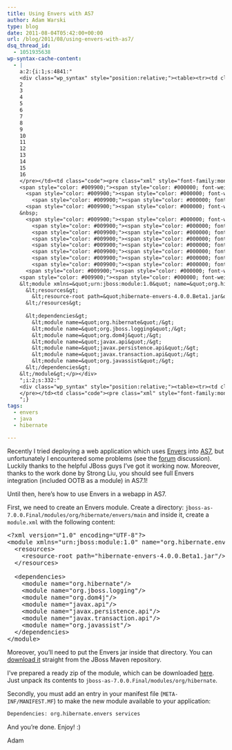 ```yaml
---
title: Using Envers with AS7
author: Adam Warski
type: blog
date: 2011-08-04T05:42:00+00:00
url: /blog/2011/08/using-envers-with-as7/
dsq_thread_id:
  - 1051935638
wp-syntax-cache-content:
  - |
    a:2:{i:1;s:4841:"
    <div class="wp_syntax" style="position:relative;"><table><tr><td class="line_numbers"><pre>1
    2
    3
    4
    5
    6
    7
    8
    9
    10
    11
    12
    13
    14
    15
    16
    </pre></td><td class="code"><pre class="xml" style="font-family:monospace;"><span style="color: #009900;"><span style="color: #000000; font-weight: bold;">&lt;?xml</span> <span style="color: #000066;">version</span>=<span style="color: #ff0000;">&quot;1.0&quot;</span> <span style="color: #000066;">encoding</span>=<span style="color: #ff0000;">&quot;UTF-8&quot;</span><span style="color: #000000; font-weight: bold;">?&gt;</span></span>
    <span style="color: #009900;"><span style="color: #000000; font-weight: bold;">&lt;module</span> <span style="color: #000066;">xmlns</span>=<span style="color: #ff0000;">&quot;urn:jboss:module:1.0&quot;</span> <span style="color: #000066;">name</span>=<span style="color: #ff0000;">&quot;org.hibernate.envers&quot;</span><span style="color: #000000; font-weight: bold;">&gt;</span></span>
      <span style="color: #009900;"><span style="color: #000000; font-weight: bold;">&lt;resources<span style="color: #000000; font-weight: bold;">&gt;</span></span></span>
        <span style="color: #009900;"><span style="color: #000000; font-weight: bold;">&lt;resource-root</span> <span style="color: #000066;">path</span>=<span style="color: #ff0000;">&quot;hibernate-envers-4.0.0.Beta1.jar&quot;</span><span style="color: #000000; font-weight: bold;">/&gt;</span></span>
      <span style="color: #009900;"><span style="color: #000000; font-weight: bold;">&lt;/resources<span style="color: #000000; font-weight: bold;">&gt;</span></span></span>
    &nbsp;
      <span style="color: #009900;"><span style="color: #000000; font-weight: bold;">&lt;dependencies<span style="color: #000000; font-weight: bold;">&gt;</span></span></span>
        <span style="color: #009900;"><span style="color: #000000; font-weight: bold;">&lt;module</span> <span style="color: #000066;">name</span>=<span style="color: #ff0000;">&quot;org.hibernate&quot;</span><span style="color: #000000; font-weight: bold;">/&gt;</span></span>
        <span style="color: #009900;"><span style="color: #000000; font-weight: bold;">&lt;module</span> <span style="color: #000066;">name</span>=<span style="color: #ff0000;">&quot;org.jboss.logging&quot;</span><span style="color: #000000; font-weight: bold;">/&gt;</span></span>
        <span style="color: #009900;"><span style="color: #000000; font-weight: bold;">&lt;module</span> <span style="color: #000066;">name</span>=<span style="color: #ff0000;">&quot;org.dom4j&quot;</span><span style="color: #000000; font-weight: bold;">/&gt;</span></span>
        <span style="color: #009900;"><span style="color: #000000; font-weight: bold;">&lt;module</span> <span style="color: #000066;">name</span>=<span style="color: #ff0000;">&quot;javax.api&quot;</span><span style="color: #000000; font-weight: bold;">/&gt;</span></span>
        <span style="color: #009900;"><span style="color: #000000; font-weight: bold;">&lt;module</span> <span style="color: #000066;">name</span>=<span style="color: #ff0000;">&quot;javax.persistence.api&quot;</span><span style="color: #000000; font-weight: bold;">/&gt;</span></span>
        <span style="color: #009900;"><span style="color: #000000; font-weight: bold;">&lt;module</span> <span style="color: #000066;">name</span>=<span style="color: #ff0000;">&quot;javax.transaction.api&quot;</span><span style="color: #000000; font-weight: bold;">/&gt;</span></span>
        <span style="color: #009900;"><span style="color: #000000; font-weight: bold;">&lt;module</span> <span style="color: #000066;">name</span>=<span style="color: #ff0000;">&quot;org.javassist&quot;</span><span style="color: #000000; font-weight: bold;">/&gt;</span></span>
      <span style="color: #009900;"><span style="color: #000000; font-weight: bold;">&lt;/dependencies<span style="color: #000000; font-weight: bold;">&gt;</span></span></span>
    <span style="color: #009900;"><span style="color: #000000; font-weight: bold;">&lt;/module<span style="color: #000000; font-weight: bold;">&gt;</span></span></span></pre></td></tr></table><p class="theCode" style="display:none;">&lt;?xml version=&quot;1.0&quot; encoding=&quot;UTF-8&quot;?&gt;
    &lt;module xmlns=&quot;urn:jboss:module:1.0&quot; name=&quot;org.hibernate.envers&quot;&gt;
      &lt;resources&gt;
        &lt;resource-root path=&quot;hibernate-envers-4.0.0.Beta1.jar&quot;/&gt;
      &lt;/resources&gt;
    
      &lt;dependencies&gt;
        &lt;module name=&quot;org.hibernate&quot;/&gt;
        &lt;module name=&quot;org.jboss.logging&quot;/&gt;
        &lt;module name=&quot;org.dom4j&quot;/&gt;
        &lt;module name=&quot;javax.api&quot;/&gt;
        &lt;module name=&quot;javax.persistence.api&quot;/&gt;
        &lt;module name=&quot;javax.transaction.api&quot;/&gt;
        &lt;module name=&quot;org.javassist&quot;/&gt;
      &lt;/dependencies&gt;
    &lt;/module&gt;</p></div>
    ";i:2;s:332:"
    <div class="wp_syntax" style="position:relative;"><table><tr><td class="line_numbers"><pre>1
    </pre></td><td class="code"><pre class="xml" style="font-family:monospace;">Dependencies: org.hibernate.envers services</pre></td></tr></table><p class="theCode" style="display:none;">Dependencies: org.hibernate.envers services</p></div>
    ";}
tags:
  - envers
  - java
  - hibernate

---
```

Recently I tried deploying a web application which uses [Envers][1] into [AS7][2], but unfortunately I encountered some problems (see the [forum][3] discussion). Luckily thanks to the helpful JBoss guys I&#8217;ve got it working now. Moreover, thanks to the work done by Strong Liu, you should see full Envers integration (included OOTB as a module) in AS7.1!

Until then, here&#8217;s how to use Envers in a webapp in AS7.

First, we need to create an Envers module. Create a directory: `jboss-as-7.0.0.Final/modules/org/hibernate/envers/main` and inside it, create a `module.xml` with the following content:

<pre lang="xml" line="1" escaped="true">&lt;?xml version="1.0" encoding="UTF-8"?&gt;
&lt;module xmlns="urn:jboss:module:1.0" name="org.hibernate.envers"&gt;
  &lt;resources&gt;
    &lt;resource-root path="hibernate-envers-4.0.0.Beta1.jar"/&gt;
  &lt;/resources&gt;

  &lt;dependencies&gt;
    &lt;module name="org.hibernate"/&gt;
    &lt;module name="org.jboss.logging"/&gt;
    &lt;module name="org.dom4j"/&gt;
    &lt;module name="javax.api"/&gt;
    &lt;module name="javax.persistence.api"/&gt;
    &lt;module name="javax.transaction.api"/&gt;
    &lt;module name="org.javassist"/&gt;
  &lt;/dependencies&gt;
&lt;/module&gt;
</pre>

Moreover, you&#8217;ll need to put the Envers jar inside that directory. You can [download it][4] straight from the JBoss Maven repository.

I&#8217;ve prepared a ready zip of the module, which can be downloaded [here][5]. Just unpack its contents to `jboss-as-7.0.0.Final/modules/org/hibernate`.

Secondly, you must add an entry in your manifest file (`META-INF/MANIFEST.MF`) to make the new module available to your application: 
```xml
Dependencies: org.hibernate.envers services
```

And you&#8217;re done. Enjoy! :)

Adam

 [1]: http://jboss.org/envers
 [2]: http://jboss.org/jbossas
 [3]: http://community.jboss.org/message/618785#618785
 [4]: https://repository.jboss.org/nexus/content/groups/public-jboss/org/hibernate/hibernate-envers/4.0.0.Beta1/hibernate-envers-4.0.0.Beta1.jar
 [5]: http://www.warski.org/envers-module-as7.zip

